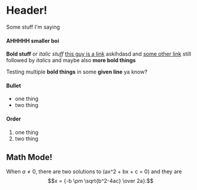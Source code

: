 # Header!

Some stuff I'm saying

#### AHHHHH smaller boi

**Bold stuff** or *italic stuff* [this guy is a link](https://www.colehollant.com) askihdasd and [some other link](https://www.colehollant.com/OOP) still followed by *italics* and maybe also **more bold things**


Testing multiple **bold things** in some **given line** ya know?


#### Bullet

* one thing
* two thing

#### Order

1. one thing
2. two thing


## Math Mode!
When $a \ne 0$, there are two solutions to \(ax^2 + bx + c = 0\) and they are
$$x = {-b \pm \sqrt{b^2-4ac} \over 2a}.$$